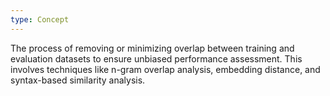```yaml
---
type: Concept
---
```


The process of removing or minimizing overlap between training and evaluation datasets to ensure unbiased performance assessment. This involves techniques like n-gram overlap analysis, embedding distance, and syntax-based similarity analysis.